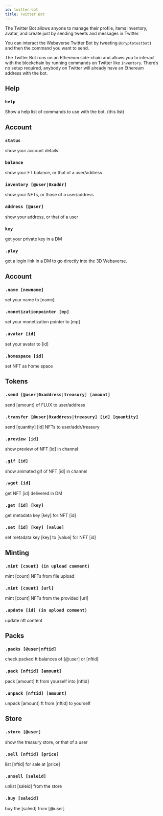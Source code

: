 ```yaml
---
id: twitter-bot 
title: Twitter Bot 
---
```


The Twitter Bot allows anyone to manage their profile, items inventory, avatar, and create just by sending tweets and messages in Twitter.

You can interact the Webaverse Twitter Bot by tweeting `@cryptotestbot1` and then the command you want to send.

The Twitter Bot runs on an Ethereum side-chain and allows you to interact with the blockchain by running commands on Twitter like `inventory`. There’s no setup required, anybody on Twitter will already have an Ethereum address with the bot.

## Help

### `help`
Show a help list of commands to use with the bot. (this list)

## Account 

### `status`
show your account details

### `balance` 
show your FT balance, or that of a user/address

### `inventory [@user|0xaddr]`
show your NFTs, or those of a user/address

### `address [@user]`
show your address, or that of a user

### `key`
get your private key in a DM

### `.play`
get a login link in a DM to go directly into the 3D Webaverse.

## Account 

### `.name [newname]`
set your name to [name]

### `.monetizationpointer [mp]`
set your monetization pointer to [mp]

### `.avatar [id]`
set your avatar to [id]

### `.homespace [id]`
set NFT as home space

## Tokens

### `.send [@user|0xaddress|treasury] [amount]`
send [amount] of FLUX to user/address

### `.transfer [@user|0xaddress|treasury] [id] [quantity]`
send [quantity] [id] NFTs to user/addr/treasury

### `.preview [id]`
show preview of NFT [id] in channel

### `.gif [id]`
show animated gif of NFT [id] in channel

### `.wget [id]`
get NFT [id] delivered in DM

### `.get [id] [key]`
get metadata key [key] for NFT [id]

### `.set [id] [key] [value]`
set metadata key [key] to [value] for NFT [id]

## Minting

### `.mint [count] (in upload comment)`
mint [count] NFTs from file upload

### `.mint [count] [url]`
mint [count] NFTs from the provided [url]

### `.update [id] (in upload comment)`
update nft content

## Packs

### `.packs [@user|nftid]`
check packed ft balances of [@user] or [nftid]

### `.pack [nftid] [amount]`
pack [amount] ft from yourself into [nftid]

### `.unpack [nftid] [amount]`
unpack [amount] ft from [nftid] to yourself

## Store

### `.store [@user]`
show the treasury store, or that of a user

### `.sell [nftid] [price]`
list [nftid] for sale at [price]

### `.unsell [saleid]`
unlist [saleid] from the store

### `.buy [saleid]`
buy the [saleid] from [@user]
